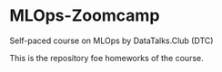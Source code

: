 # MLOps-Zoomcamp
Self-paced course on MLOps by DataTalks.Club (DTC)

This is the repository foe homeworks of the course.
